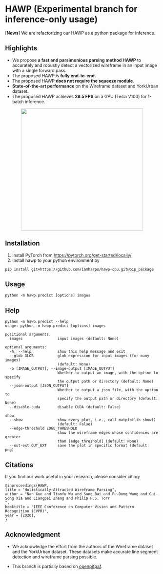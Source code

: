 # HAWP (Experimental branch for inference-only usage)

[**News**] We are refactorizing our HAWP as a python package for inference. 

## Highlights
- We propose **a fast and parsimonious parsing method HAWP** to accurately and robustly detect a vectorized wireframe in an input image with a single forward pass.
- The proposed HAWP is **fully end-to-end**.
- The proposed HAWP **does not require the squeeze module**.
- **State-of-the-art performance** on the Wireframe dataset and YorkUrban dataset.
- The proposed HAWP achieves **29.5 FPS** on a GPU (Tesla V100) for 1-batch inference.

<p align="center">
<img src="figures/teaser.png" height="400" >
<p>

## Installation
1. Install PyTorch from https://pytorch.org/get-started/locally/
2. Install hawp to your python environment by
```
pip install git+https://github.com/iamharps/hawp-cpu.git@pip_package
```

## Usage
```
python -m hawp.predict [options] images
```
## Help
```
python -m hawp.predict --help
usage: python -m hawp.predict [options] images

positional arguments:
  images                input images (default: None)

optional arguments:
  -h, --help            show this help message and exit
  --glob GLOB           glob expression for input images (for many images)
                        (default: None)
  -o [IMAGE_OUTPUT], --image-output [IMAGE_OUTPUT]
                        Whether to output an image, with the option to specify
                        the output path or directory (default: None)
  --json-output [JSON_OUTPUT]
                        Whether to output a json file, with the option to
                        specify the output path or directory (default: None)
  --disable-cuda        disable CUDA (default: False)

show:
  --show                show every plot, i.e., call matplotlib show()
                        (default: False)
  --edge-threshold EDGE_THRESHOLD
                        show the wireframe edges whose confidences are greater
                        than [edge_threshold] (default: None)
  --out-ext OUT_EXT     save the plot in specific format (default: png)
```
## Citations
If you find our work useful in your research, please consider citing:
```
@inproceedings{HAWP,
title = "Holistically-Attracted Wireframe Parsing",
author = "Nan Xue and Tianfu Wu and Song Bai and Fu-Dong Wang and Gui-Song Xia and Liangpei Zhang and Philip H.S. Torr
",
booktitle = "IEEE Conference on Computer Vision and Pattern Recognition (CVPR)",
year = {2020},
}
```

## Acknowledgment
- We acknowledge the effort from the authors of the Wireframe dataset and the YorkUrban dataset. These datasets make accurate line segment detection and wireframe parsing possible.

- This branch is partially based on [openpifpaf](https://github.com/openpifpaf/openpifpaf).

